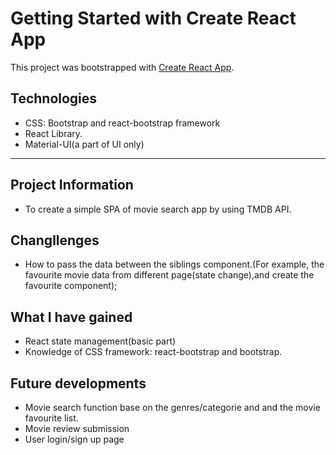 # Getting Started with Create React App

This project was bootstrapped with [Create React App](https://github.com/facebook/create-react-app).

## Technologies

- CSS: Bootstrap and react-bootstrap framework
- React Library.
- Material-UI(a part of UI only)

---

## Project Information

- To create a simple SPA of movie search app by using TMDB API.

## Changllenges

- How to pass the data between the siblings component.(For example, the favourite movie data from different page(state change),and create the favourite component);

## What I have gained

- React state management(basic part)
- Knowledge of CSS framework: react-bootstrap and bootstrap.

## Future developments

- Movie search function base on the genres/categorie and and the movie favourite list.
- Movie review submission
- User login/sign up page
